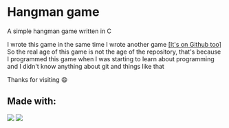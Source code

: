 # Hangman game

A simple hangman game written in C

I wrote this game in the same time I wrote another game [[It's on Github too]](https://github.com/gabrielfelipeassuncaodesouza/pacman)
So the real age of this game is not the age of the repository, that's because I programmed this game when I was starting to learn about programming and I didn't know anything about git and things like that

Thanks for visiting :smile:

## Made with:

<img src="https://img.shields.io/badge/Android-3DDC84?style=for-the-badge&logo=android&logoColor=white"> <img src="https://img.shields.io/badge/C-00599C?style=for-the-badge&logo=c&logoColor=white">
